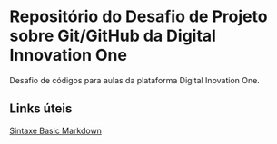 # Repositório do Desafio de Projeto sobre Git/GitHub da Digital Innovation One
Desafio de códigos para aulas da plataforma Digital Inovation One.

## Links úteis
[Sintaxe Basic Markdown](https://www.markdownguide.org/basic-syntax/)
